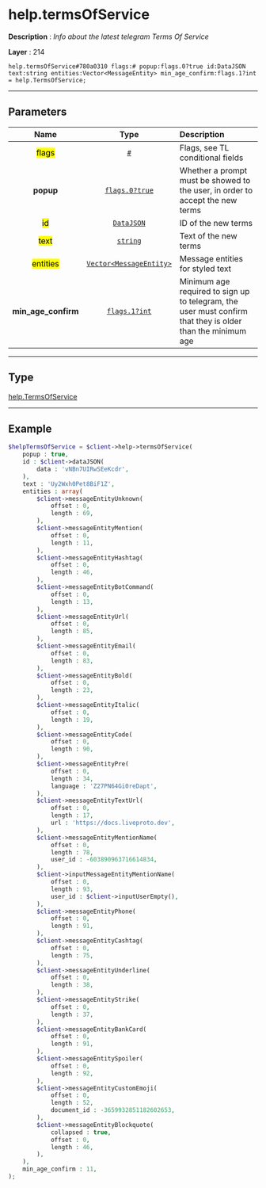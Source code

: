# help.termsOfService

**Description** : *Info about the latest telegram Terms Of Service*

**Layer** : 214

```tl
help.termsOfService#780a0310 flags:# popup:flags.0?true id:DataJSON text:string entities:Vector<MessageEntity> min_age_confirm:flags.1?int = help.TermsOfService;
```

---

## Parameters

| Name | Type | Description |
| :---: | :---: | :--- |
| <mark>flags</mark> | [`#`](type/#) | Flags, see TL conditional fields |
| **popup** | [`flags.0?true`](type/true) | Whether a prompt must be showed to the user, in order to accept the new terms |
| <mark>id</mark> | [`DataJSON`](type/DataJSON) | ID of the new terms |
| <mark>text</mark> | [`string`](type/string) | Text of the new terms |
| <mark>entities</mark> | [`Vector<MessageEntity>`](type/MessageEntity) | Message entities for styled text |
| **min_age_confirm** | [`flags.1?int`](type/int) | Minimum age required to sign up to telegram, the user must confirm that they is older than the minimum age |

---

## Type

[help.TermsOfService](type/help.TermsOfService)

---

## Example

```php
$helpTermsOfService = $client->help->termsOfService(
	popup : true,
	id : $client->dataJSON(
		data : 'vNBn7UIRwSEeKcdr',
	),
	text : 'Uy2Wxh0Pet8BiF1Z',
	entities : array(
		$client->messageEntityUnknown(
			offset : 0,
			length : 69,
		),
		$client->messageEntityMention(
			offset : 0,
			length : 11,
		),
		$client->messageEntityHashtag(
			offset : 0,
			length : 46,
		),
		$client->messageEntityBotCommand(
			offset : 0,
			length : 13,
		),
		$client->messageEntityUrl(
			offset : 0,
			length : 85,
		),
		$client->messageEntityEmail(
			offset : 0,
			length : 83,
		),
		$client->messageEntityBold(
			offset : 0,
			length : 23,
		),
		$client->messageEntityItalic(
			offset : 0,
			length : 19,
		),
		$client->messageEntityCode(
			offset : 0,
			length : 90,
		),
		$client->messageEntityPre(
			offset : 0,
			length : 34,
			language : 'Z27PN64Gi0reDapt',
		),
		$client->messageEntityTextUrl(
			offset : 0,
			length : 17,
			url : 'https://docs.liveproto.dev',
		),
		$client->messageEntityMentionName(
			offset : 0,
			length : 78,
			user_id : -603890963716614834,
		),
		$client->inputMessageEntityMentionName(
			offset : 0,
			length : 93,
			user_id : $client->inputUserEmpty(),
		),
		$client->messageEntityPhone(
			offset : 0,
			length : 91,
		),
		$client->messageEntityCashtag(
			offset : 0,
			length : 75,
		),
		$client->messageEntityUnderline(
			offset : 0,
			length : 38,
		),
		$client->messageEntityStrike(
			offset : 0,
			length : 37,
		),
		$client->messageEntityBankCard(
			offset : 0,
			length : 91,
		),
		$client->messageEntitySpoiler(
			offset : 0,
			length : 92,
		),
		$client->messageEntityCustomEmoji(
			offset : 0,
			length : 52,
			document_id : -3659932851182602653,
		),
		$client->messageEntityBlockquote(
			collapsed : true,
			offset : 0,
			length : 46,
		),
	),
	min_age_confirm : 11,
);
```